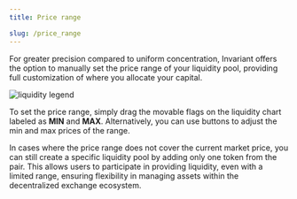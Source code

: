```yaml
---
title: Price range

slug: /price_range
---
```


For greater precision compared to uniform concentration, Invariant offers the option to manually set the price range of your liquidity pool, providing full customization of where you allocate your capital.

![liquidity legend](/img/docs/app/price_range_liquidity.png)

To set the price range, simply drag the movable flags on the liquidity chart labeled as **MIN** and **MAX**. Alternatively, you can use buttons to adjust the min and max prices of the range.

In cases where the price range does not cover the current market price, you can still create a specific liquidity pool by adding only one token from the pair. This allows users to participate in providing liquidity, even with a limited range, ensuring flexibility in managing assets within the decentralized exchange ecosystem.
